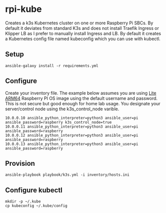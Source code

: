 # rpi-kube
Creates a k3s Kubernetes cluster on one or more Raspberry Pi SBCs. By default 
it deviates from standard K3s and does not install Traefik Ingress or Klipper 
LB as I prefer to manually install Ingress and LB. By default it creates a 
Kubernetes config file named kubeconfig which you can use with kubectl.

## Setup
```shell
ansible-galaxy install -r requirements.yml
```

## Configure
Create your inventory file. The example below assumes you are using 
[Lite ARM64](https://downloads.raspberrypi.org/raspios_lite_arm64/images/)
Raspberry PI OS image using the default username and password. This is not 
secure but good enough for home lab usage. You designate your server/control 
node using the k3s_control_node varible.
```dosini
10.0.0.10 ansible_python_interpreter=python3 ansible_user=pi ansible_password=raspberry k3s_control_node=true
10.0.0.11 ansible_python_interpreter=python3 ansible_user=pi ansible_password=raspberry
10.0.0.12 ansible_python_interpreter=python3 ansible_user=pi ansible_password=raspberry
10.0.0.13 ansible_python_interpreter=python3 ansible_user=pi ansible_password=raspberry
```

## Provision
```shell
ansible-playbook playbook/k3s.yml -i inventory/hosts.ini
```

## Configure kubectl
```shell
mkdir -p ~/.kube
cp kubeconfig ~/.kube/config
```
